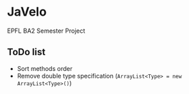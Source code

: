 # JaVelo

EPFL BA2 Semester Project

## ToDo list

- Sort methods order
- Remove double type specification (`ArrayList<Type> = new ArrayList<Type>()`)

